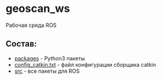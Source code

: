 # geoscan_ws
Рабочая среда ROS

## Состав:
* [packages](https://github.com/IlyaDanilenko/geoscan_pioneer_max/tree/master/geoscan_ws/packages) - Python3 пакеты
* [config_catkin.txt](https://github.com/IlyaDanilenko/geoscan_pioneer_max/blob/master/geoscan_ws/config_catkin.txt) - файл конфигурации сборщика catkin
* [src](https://github.com/IlyaDanilenko/geoscan_pioneer_max/tree/master/geoscan_ws/src) - все пакеты для ROS
